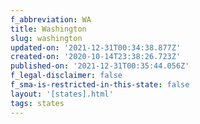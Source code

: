 ```yaml
---
f_abbreviation: WA
title: Washington
slug: washington
updated-on: '2021-12-31T00:34:38.877Z'
created-on: '2020-10-14T23:38:26.723Z'
published-on: '2021-12-31T00:35:44.056Z'
f_legal-disclaimer: false
f_sma-is-restricted-in-this-state: false
layout: '[states].html'
tags: states
---
```



